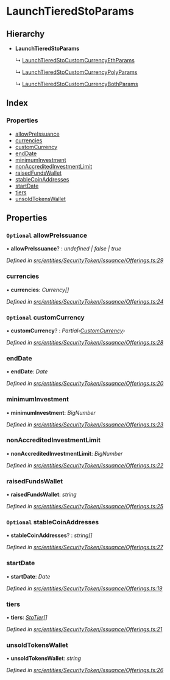 # LaunchTieredStoParams

## Hierarchy

* **LaunchTieredStoParams**

  ↳ [LaunchTieredStoCustomCurrencyEthParams]()

  ↳ [LaunchTieredStoCustomCurrencyPolyParams]()

  ↳ [LaunchTieredStoCustomCurrencyBothParams]()

## Index

### Properties

* [allowPreIssuance]()
* [currencies]()
* [customCurrency]()
* [endDate]()
* [minimumInvestment]()
* [nonAccreditedInvestmentLimit]()
* [raisedFundsWallet]()
* [stableCoinAddresses]()
* [startDate]()
* [tiers]()
* [unsoldTokensWallet]()

## Properties

### `Optional` allowPreIssuance

• **allowPreIssuance**? : _undefined \| false \| true_

_Defined in_ [_src/entities/SecurityToken/Issuance/Offerings.ts:29_](https://github.com/PolymathNetwork/polymath-sdk/blob/550676f/src/entities/SecurityToken/Issuance/Offerings.ts#L29)

### currencies

• **currencies**: _Currency\[\]_

_Defined in_ [_src/entities/SecurityToken/Issuance/Offerings.ts:24_](https://github.com/PolymathNetwork/polymath-sdk/blob/550676f/src/entities/SecurityToken/Issuance/Offerings.ts#L24)

### `Optional` customCurrency

• **customCurrency**? : _Partial‹_[_CustomCurrency_]()_›_

_Defined in_ [_src/entities/SecurityToken/Issuance/Offerings.ts:28_](https://github.com/PolymathNetwork/polymath-sdk/blob/550676f/src/entities/SecurityToken/Issuance/Offerings.ts#L28)

### endDate

• **endDate**: _Date_

_Defined in_ [_src/entities/SecurityToken/Issuance/Offerings.ts:20_](https://github.com/PolymathNetwork/polymath-sdk/blob/550676f/src/entities/SecurityToken/Issuance/Offerings.ts#L20)

### minimumInvestment

• **minimumInvestment**: _BigNumber_

_Defined in_ [_src/entities/SecurityToken/Issuance/Offerings.ts:23_](https://github.com/PolymathNetwork/polymath-sdk/blob/550676f/src/entities/SecurityToken/Issuance/Offerings.ts#L23)

### nonAccreditedInvestmentLimit

• **nonAccreditedInvestmentLimit**: _BigNumber_

_Defined in_ [_src/entities/SecurityToken/Issuance/Offerings.ts:22_](https://github.com/PolymathNetwork/polymath-sdk/blob/550676f/src/entities/SecurityToken/Issuance/Offerings.ts#L22)

### raisedFundsWallet

• **raisedFundsWallet**: _string_

_Defined in_ [_src/entities/SecurityToken/Issuance/Offerings.ts:25_](https://github.com/PolymathNetwork/polymath-sdk/blob/550676f/src/entities/SecurityToken/Issuance/Offerings.ts#L25)

### `Optional` stableCoinAddresses

• **stableCoinAddresses**? : _string\[\]_

_Defined in_ [_src/entities/SecurityToken/Issuance/Offerings.ts:27_](https://github.com/PolymathNetwork/polymath-sdk/blob/550676f/src/entities/SecurityToken/Issuance/Offerings.ts#L27)

### startDate

• **startDate**: _Date_

_Defined in_ [_src/entities/SecurityToken/Issuance/Offerings.ts:19_](https://github.com/PolymathNetwork/polymath-sdk/blob/550676f/src/entities/SecurityToken/Issuance/Offerings.ts#L19)

### tiers

• **tiers**: [_StoTier_]()_\[\]_

_Defined in_ [_src/entities/SecurityToken/Issuance/Offerings.ts:21_](https://github.com/PolymathNetwork/polymath-sdk/blob/550676f/src/entities/SecurityToken/Issuance/Offerings.ts#L21)

### unsoldTokensWallet

• **unsoldTokensWallet**: _string_

_Defined in_ [_src/entities/SecurityToken/Issuance/Offerings.ts:26_](https://github.com/PolymathNetwork/polymath-sdk/blob/550676f/src/entities/SecurityToken/Issuance/Offerings.ts#L26)

